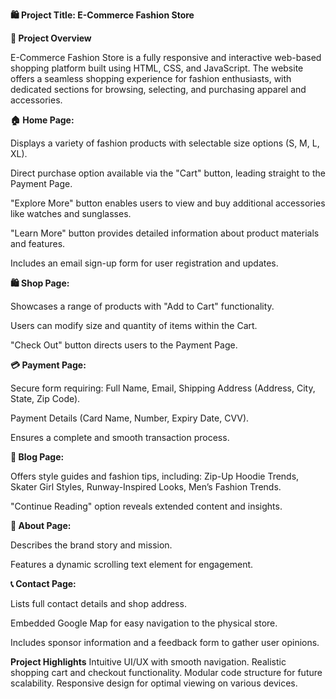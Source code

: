 **🛍️ Project Title: E-Commerce Fashion Store**

**🔹 Project Overview**

E-Commerce Fashion Store is a fully responsive and interactive web-based shopping platform built using HTML, CSS, and JavaScript. The website offers a seamless shopping experience for fashion enthusiasts, with dedicated sections for browsing, selecting, and purchasing apparel and accessories.



**🏠 Home Page:**


Displays a variety of fashion products with selectable size options (S, M, L, XL).

Direct purchase option available via the "Cart" button, leading straight to the Payment Page.

"Explore More" button enables users to view and buy additional accessories like watches and sunglasses.

"Learn More" button provides detailed information about product materials and features.

Includes an email sign-up form for user registration and updates.



**🛍️ Shop Page:**

Showcases a range of products with "Add to Cart" functionality.

Users can modify size and quantity of items within the Cart.

"Check Out" button directs users to the Payment Page.



**💳 Payment Page:**

Secure form requiring: Full Name, Email, Shipping Address (Address, City, State, Zip Code).

Payment Details (Card Name, Number, Expiry Date, CVV).

Ensures a complete and smooth transaction process.



**📝 Blog Page:**

Offers style guides and fashion tips, including: Zip-Up Hoodie Trends, Skater Girl Styles, Runway-Inspired Looks, Men’s Fashion Trends.

"Continue Reading" option reveals extended content and insights.



**👥 About Page:**

Describes the brand story and mission.

Features a dynamic scrolling text element for engagement.



**📞 Contact Page:**

Lists full contact details and shop address.

Embedded Google Map for easy navigation to the physical store.

Includes sponsor information and a feedback form to gather user opinions.


**Project Highlights**
Intuitive UI/UX with smooth navigation.
Realistic shopping cart and checkout functionality.
Modular code structure for future scalability.
Responsive design for optimal viewing on various devices.
